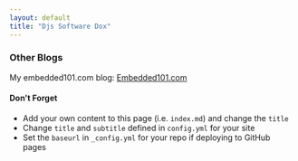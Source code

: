 ```yaml
---
layout: default
title: "Djs Software Dox"
---
```


### Other Blogs

My embedded101.com blog: [Embedded101.com](http://embedded101.com/Blogs/David-Jones) 


#### Don't Forget

- Add your own content to this page (i.e. `index.md`) and change the `title`
- Change `title` and `subtitle` defined in `config.yml` for your site
- Set the `baseurl` in `_config.yml` for your repo if deploying to GitHub pages
